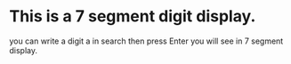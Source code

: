 # This is a 7 segment digit display.
you can write a digit a in search then press Enter you will see 
in 7 segment display.